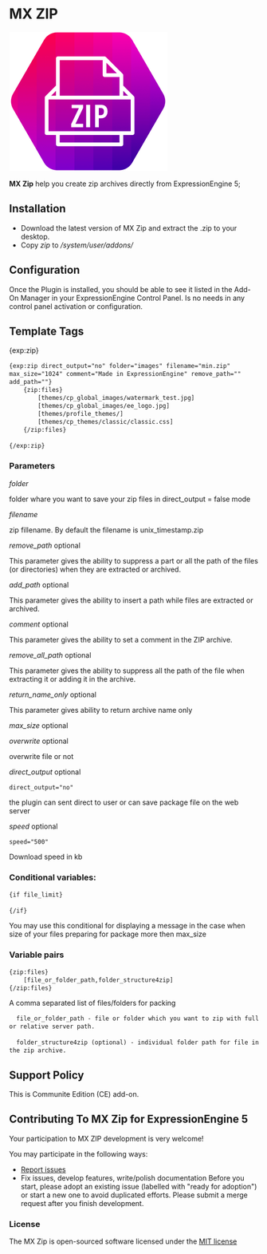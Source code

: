 # MX ZIP

![Screenshot](resources/img/mx-zip.png)


**MX Zip** help you create zip archives directly from ExpressionEngine 5;

## Installation
* Download the latest version of MX Zip and extract the .zip to your desktop.
* Copy *zip* to */system/user/addons/*

## Configuration
Once the Plugin is installed, you should be able to see it listed in the Add-On Manager in your ExpressionEngine Control Panel. Is no needs in any control panel activation or configuration.

## Template Tags
{exp:zip}

    {exp:zip direct_output="no" folder="images" filename="min.zip" max_size="1024" comment="Made in ExpressionEngine" remove_path="" add_path=""}
        {zip:files}
            [themes/cp_global_images/watermark_test.jpg]
            [themes/cp_global_images/ee_logo.jpg]
            [themes/profile_themes/]
            [themes/cp_themes/classic/classic.css]
        {/zip:files}

    {/exp:zip}

### Parameters

*folder*

folder whare you want to save your zip files in direct_output = false mode

*filename*

zip fillename. By default the filename is unix_timestamp.zip

*remove_path* optional

This parameter gives the ability to suppress a part or all the path of the files (or directories) when they are extracted or archived.

*add_path* optional

This parameter gives the ability to insert a path while files are extracted or archived.

*comment* optional

This parameter gives the ability to set a comment in the ZIP archive.

*remove_all_path* optional

This parameter gives the ability to suppress all the path of the file when extracting it or adding it in the archive.

*return_name_only* optional

This parameter gives ability to return archive name only

*max_size* optional

*overwrite* optional

overwrite file or not

*direct_output* optional

    direct_output="no"

the plugin can sent direct to user or can save package file on the web server

*speed* optional

    speed="500"

Download speed in kb

### Conditional variables:
    {if file_limit}

    {/if}

You may use this conditional for displaying a message in the case when size of your files preparing for package more then max_size


### Variable pairs

    {zip:files}
        [file_or_folder_path,folder_structure4zip]
    {/zip:files}

A comma separated list of files/folders for packing

      file_or_folder_path - file or folder which you want to zip with full or relative server path.

      folder_structure4zip (optional) - individual folder path for file in the zip archive.

## Support Policy
This is Communite Edition (CE) add-on.

## Contributing To MX Zip for ExpressionEngine 5

Your participation to MX ZIP development is very welcome!

You may participate in the following ways:

* [Report issues](https://github.com/MaxLazar/mx-zip/issues)
* Fix issues, develop features, write/polish documentation
Before you start, please adopt an existing issue (labelled with "ready for adoption") or start a new one to avoid duplicated efforts.
Please submit a merge request after you finish development.


### License

The MX Zip is open-sourced software licensed under the [MIT license](http://opensource.org/licenses/MIT)
